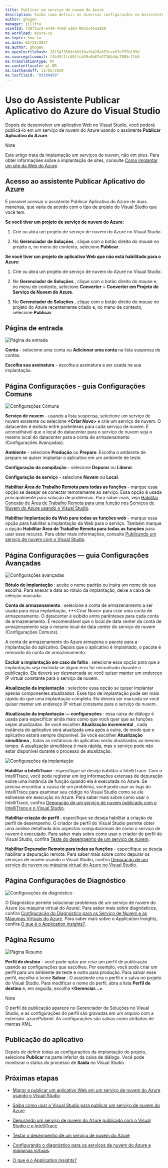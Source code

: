 ```yaml
---
title: Publicar um serviço de nuvem do Azure
description: Saiba como definir as diversas configurações no Assistente Publicar Aplicativo do Azure do Visual Studio
author: ghogen
manager: jillfra
assetId: 7d8f1ac9-e439-47e0-a183-0642c4ea1920
ms.workload: azure-vs
ms.topic: how-to
ms.date: 03/21/2017
ms.author: ghogen
ms.openlocfilehash: 281547356dcb8910af9426a853ceeb7e757b195d
ms.sourcegitcommit: f4b49f1fc50ffcb39c6b87e2716b4dc7085c7fb5
ms.translationtype: MT
ms.contentlocale: pt-BR
ms.lasthandoff: 11/05/2020
ms.locfileid: "93399450"
---
```

# <a name="using-the-visual-studio-publish-azure-application-wizard"></a>Uso do Assistente Publicar Aplicativo do Azure do Visual Studio

Depois de desenvolver um aplicativo Web no Visual Studio, você poderá publicá-lo em um serviço de nuvem do Azure usando o assistente **Publicar Aplicativo do Azure**.

> [!Note]
> Este artigo trata da implantação em serviços de nuvem, não em sites. Para obter informações sobre a implantação de sites, consulte [Como implantar um site da Web do Azure](https://social.msdn.microsoft.com/Search/windowsazure?query=How%20to%20Deploy%20an%20Azure%20Web%20Site&Refinement=138&ac=4#refinementChanges=117&pageNumber=1&showMore=false).

## <a name="accessing-the-publish-azure-application-wizard"></a>Acesso ao assistente Publicar Aplicativo do Azure

É possível acessar o assistente Publicar Aplicativo do Azure de duas maneiras, que varia de acordo com o tipo de projeto do Visual Studio que você tem.

**Se você tiver um projeto de serviço de nuvem do Azure:**

1. Crie ou abra um projeto de serviço de nuvem do Azure no Visual Studio.

1. No **Gerenciador de Soluções** , clique com o botão direito do mouse no projeto e, no menu de contexto, selecione **Publicar**.

**Se você tiver um projeto de aplicativo Web que não está habilitado para o Azure:**

1. Crie ou abra um projeto de serviço de nuvem do Azure no Visual Studio.

1. No **Gerenciador de Soluções** , clique com o botão direito do mouse e, no menu de contexto, selecione **Converter** > **Converter em Projeto de Serviço de Nuvem do Azure**.

1. No **Gerenciador de Soluções** , clique com o botão direito do mouse no projeto do Azure recentemente criado e, no menu de contexto, selecione **Publicar**.

## <a name="sign-in-page"></a>Página de entrada

![Página de entrada](./media/vs-azure-tools-publish-azure-application-wizard/sign-in.png)

**Conta** - selecione uma conta ou **Adicionar uma conta** na lista suspensa de contas.

**Escolha sua assinatura** - escolha a assinatura a ser usada na sua implantação.

## <a name="settings-page---common-settings-tab"></a>Página Configurações - guia Configurações Comuns

![Configurações Comuns](./media/vs-azure-tools-publish-azure-application-wizard/settings-common-settings.png)

**Serviço de nuvem** - usando a lista suspensa, selecione um serviço de nuvem existente ou selecione **&lt;Criar Novo>** e crie um serviço de nuvem. O datacenter é exibido entre parênteses para cada serviço de nuvem. É aconselhável que o local do datacenter para o serviço de nuvem seja o mesmo local do datacenter para a conta de armazenamento (Configurações Avançadas).

**Ambiente** - selecione **Produção** ou **Preparo**. Escolha o ambiente de preparo se quiser implantar o aplicativo em um ambiente de teste.

**Configuração da compilação** - selecione **Depurar** ou **Liberar**.

**Configuração de serviço** - selecione **Nuvem** ou **Local**.

**Habilitar Área de Trabalho Remota para todas as funções** – marque essa opção se desejar se conectar remotamente ao serviço. Essa opção é usada principalmente para solução de problemas. Para saber mais, veja [Habilitar Conexão de Área de Trabalho Remota para uma função nos Serviços de Nuvem do Azure usando o Visual Studio](/azure/cloud-services/cloud-services-role-enable-remote-desktop-visual-studio).

**Habilitar Implantação da Web para todas as funções web** – marque essa opção para habilitar a implantação da Web para o serviço. Também marque a opção **Habilitar Área de Trabalho Remota para todas as funções** para usar esse recurso. Para obter mais informações, consulte [Publicando um serviço de nuvem com o Visual Studio](vs-azure-tools-publishing-a-cloud-service.md).

## <a name="settings-page---advanced-settings-tab"></a>Página Configurações — guia Configurações Avançadas

![Configurações avançadas](./media/vs-azure-tools-publish-azure-application-wizard/settings-advanced-settings.png)

**Rótulo de implantação** : aceite o nome padrão ou insira um nome de sua escolha. Para anexar a data ao rótulo da implantação, deixe a caixa de seleção marcada.

**Conta de armazenamento** : selecione a conta de armazenamento a ser usada para essa implantação, **&lt;Criar Novo> para criar uma conta de armazenamento. O datacenter é exibido entre parênteses para cada conta de armazenamento. É recomendável que o local de data center da conta de armazenamento seja o mesmo local de data center do serviço de nuvem (Configurações Comuns).

A conta de armazenamento do Azure armazena o pacote para a implantação do aplicativo. Depois que o aplicativo é implantado, o pacote é removido da conta de armazenamento.

**Excluir a implantação em caso de falha** : selecione essa opção para que a implantação seja excluída se algum erro for encontrado durante a publicação. Ela deverá ser desmarcada se você quiser manter um endereço IP virtual constante para o serviço de nuvem.

**Atualização da implantação** : selecione essa opção se quiser implantar apenas componentes atualizados. Esse tipo de implantação pode ser mais rápido do que uma implantação completa. Ela deverá ser marcada se você quiser manter um endereço IP virtual constante para o serviço de nuvem.

**Atualização da implantação — configurações** : essa caixa de diálogo é usada para especificar ainda mais como que você quer que as funções sejam atualizadas. Se você escolher **Atualização incremental** , cada instância do aplicativo será atualizada uma após a outra, de modo que o aplicativo estará sempre disponível. Se você escolher **Atualização simultânea** , todas as instâncias do aplicativo serão atualizadas ao mesmo tempo. A atualização simultânea é mais rápida, mas o serviço pode não estar disponível durante o processo de atualização.

![Configurações da implantação](./media/vs-azure-tools-publish-azure-application-wizard/deployment-settings.png)

**Habilitar o IntelliTrace** : especifique se deseja habilitar o IntelliTrace. Com o IntelliTrace, você pode registrar em log informações extensas de depuração sobre uma instância de função quando ela é executada no Azure. Se precisa encontrar a causa de um problema, você pode usar os logs do IntelliTrace para examinar seu código no Visual Studio como se ele estivesse em execução no Azure. Para saber mais sobre como usar o IntelliTrace, confira [Depuração de um serviço de nuvem publicado com o IntelliTrace e o Visual Studio](./vs-azure-tools-intellitrace-debug-published-cloud-services.md).

**Habilitar criação de perfil** : especifique se deseja habilitar a criação de perfil de desempenho. O criador de perfil do Visual Studio permite obter uma análise detalhada dos aspectos computacionais de como o serviço de nuvem é executado. Para saber mais sobre como usar o criador de perfil do Visual Studio, confira [Teste do desempenho de um serviço de nuvem](./vs-azure-tools-performance-profiling-cloud-services.md).

**Habilitar Depurador Remoto para todas as funções** - especifique se deseja habilitar a depuração remota. Para saber mais sobre como depurar os serviços de nuvem usando o Visual Studio, confira [Depuração de um serviço de nuvem ou máquina virtual do Azure no Visual Studio](./vs-azure-tools-debug-cloud-services-virtual-machines.md).

## <a name="diagnostics-settings-page"></a>Página Configurações de Diagnóstico

![Configurações de diagnóstico](./media/vs-azure-tools-publish-azure-application-wizard/diagnostic-settings.png)

O Diagnóstico permite solucionar problemas de um serviço de nuvem do Azure (ou máquina virtual do Azure). Para saber mais sobre diagnósticos, confira [Configuração do Diagnóstico para os Serviço de Nuvem e as Máquinas Virtuais do Azure](./vs-azure-tools-diagnostics-for-cloud-services-and-virtual-machines.md). Para saber mais sobre o Application Insights, confira [O que é o Application Insights?](/azure/application-insights/app-insights-overview).

## <a name="summary-page"></a>Página Resumo

![Página Resumo](./media/vs-azure-tools-publish-azure-application-wizard/summary.png)

**Perfil de destino** - você pode optar por criar um perfil de publicação usando as configurações que escolheu. Por exemplo, você pode criar um perfil para um ambiente de teste e outro para produção. Para salvar esse perfil, escolha o ícone **Salvar** . O assistente cria o perfil e o salva no projeto do Visual Studio. Para modificar o nome do perfil, abra a lista **Perfil de destino** e, em seguida, escolha **&lt;Gerenciar…&gt;**.

   > [!Note]
   > O perfil de publicação aparece no Gerenciador de Soluções no Visual Studio, e as configurações do perfil são gravadas em um arquivo com a extensão .azurePubxml. As configurações são salvas como atributos de marcas XML.

## <a name="publishing-your-application"></a>Publicação do aplicativo

Depois de definir todas as configurações da implantação do projeto, selecione **Publicar** na parte inferior da caixa de diálogo. Você pode monitorar o status do processo de **Saída** no Visual Studio.

## <a name="next-steps"></a>Próximas etapas

- [Migrar e publicar um aplicativo Web em um serviço de nuvem do Azure usando o Visual Studio](./vs-azure-tools-migrate-publish-web-app-to-cloud-service.md)

- [Saiba como usar o Visual Studio para publicar um serviço de nuvem do Azure](./vs-azure-tools-publishing-a-cloud-service.md)

- [Depurando um serviço de nuvem do Azure publicado com o Visual Studio e o IntelliTrace](./vs-azure-tools-intellitrace-debug-published-cloud-services.md)

- [Testar o desempenho de um serviço de nuvem do Azure](./vs-azure-tools-performance-profiling-cloud-services.md)

- [Configurando o diagnóstico para os serviços de nuvem do Azure e máquinas virtuais](./vs-azure-tools-diagnostics-for-cloud-services-and-virtual-machines.md).

- [O que é o Application Insights?](/azure/application-insights/app-insights-overview)